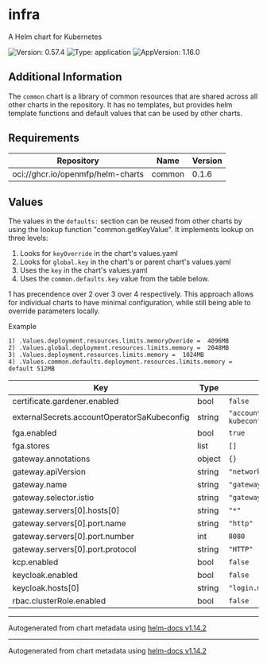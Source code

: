 # infra

A Helm chart for Kubernetes

![Version: 0.57.4](https://img.shields.io/badge/Version-0.57.4-informational?style=flat-square) ![Type: application](https://img.shields.io/badge/Type-application-informational?style=flat-square) ![AppVersion: 1.16.0](https://img.shields.io/badge/AppVersion-1.16.0-informational?style=flat-square)

## Additional Information

The `common` chart is a library of common resources that are shared across all other charts in the repository. It has no templates, but provides helm template functions and default values that can be used by other charts.

## Requirements

| Repository | Name | Version |
|------------|------|---------|
| oci://ghcr.io/openmfp/helm-charts | common | 0.1.6 |

## Values

The values in the `defaults:` section can be reused from other charts by using the lookup function "common.getKeyValue". It implements lookup on three levels:

1. Looks for `keyOverride` in the chart's values.yaml
2. Looks for `global.key` in the chart's or parent chart's values.yaml
3. Uses the `key` in the chart's values.yaml
4. Uses the `common.defaults.key` value from the table below.

1 has precendence over 2 over 3 over 4 respectively. This approach allows for individual charts to have minimal configuration, while still being able to override parameters locally.

Example
```
1) .Values.deployment.resources.limits.memoryOveride =  4096MB
2) .Values.global.deployment.resources.limits.memory =  2048MB
3) .Values.deployment.resources.limits.memory =  1024MB
4) .Values.common.defaults.deployment.resources.limits.memory = default 512MB
```

| Key | Type | Default | Description |
|-----|------|---------|-------------|
| certificate.gardener.enabled | bool | `false` |  |
| externalSecrets.accountOperatorSaKubeconfig | string | `"account-operator-sa-kubeconfig"` |  |
| fga.enabled | bool | `true` |  |
| fga.stores | list | `[]` |  |
| gateway.annotations | object | `{}` |  |
| gateway.apiVersion | string | `"networking.istio.io/v1"` |  |
| gateway.name | string | `"gateway"` |  |
| gateway.selector.istio | string | `"gateway"` |  |
| gateway.servers[0].hosts[0] | string | `"*"` |  |
| gateway.servers[0].port.name | string | `"http"` |  |
| gateway.servers[0].port.number | int | `8080` |  |
| gateway.servers[0].port.protocol | string | `"HTTP"` |  |
| kcp.enabled | bool | `false` |  |
| keycloak.enabled | bool | `false` |  |
| keycloak.hosts[0] | string | `"login.microsoftonline.com"` |  |
| rbac.clusterRole.enabled | bool | `false` |  |

----------------------------------------------
Autogenerated from chart metadata using [helm-docs v1.14.2](https://github.com/norwoodj/helm-docs/releases/v1.14.2)

----------------------------------------------
Autogenerated from chart metadata using [helm-docs v1.14.2](https://github.com/norwoodj/helm-docs/releases/v1.14.2)
